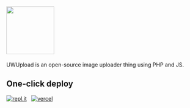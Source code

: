 # <img src="https://program-with-ht.ml/backend/logo.png" height="125">
UWUpload is an open-source image uploader thing using PHP and JS.

## One-click deploy
[![repl.it](https://file.coffee/u/yGAEo3utWv.png)](https://repl.it/github/onyxcode/uwupload) &nbsp; [![vercel](https://file.coffee/u/-CP4W_3il5.png)](https://vercel.com/import/git?s=https%3A%2F%2Fgithub.com%2Fonyxcode%2Fuwupload)
